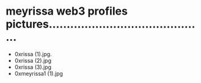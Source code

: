 # meyrissa web3 profiles pictures............................................
- 0xrissa (1).jpg.
- 0xrissa (2).jpg
- 0xrissa (3).jpg
- 0xmeyrissa1 (1).jpg
